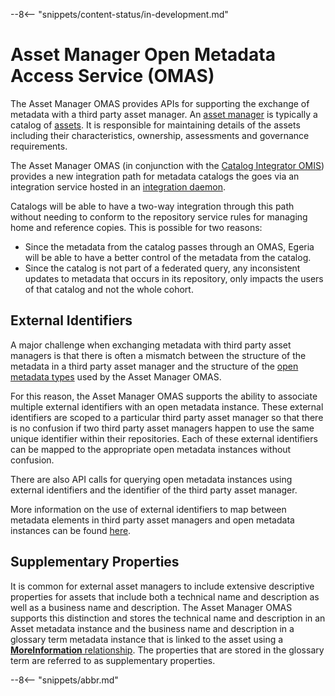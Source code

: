 <!-- SPDX-License-Identifier: CC-BY-4.0 -->
<!-- Copyright Contributors to the Egeria project 2020. -->

--8<-- "snippets/content-status/in-development.md"

# Asset Manager Open Metadata Access Service (OMAS)

The Asset Manager OMAS provides APIs for supporting the
exchange of metadata with a third party asset manager.
An [asset manager](../docs/concepts/server-capabilities/asset-manager.md)
is typically a catalog of [assets](../docs/concepts/assets).  It is responsible
for maintaining details of the assets including their characteristics,
ownership, assessments and governance requirements.

The Asset Manager OMAS (in conjunction with the
[Catalog Integrator OMIS](../../integration-services/catalog-integrator))
provides a new integration path for metadata catalogs the goes
via an integration service hosted in an
[integration daemon](../../admin-services/docs/concepts/integration-daemon.md).

Catalogs will be able to have a two-way integration through this
path without needing to conform to the repository service rules
for managing home and reference copies. This is possible for two reasons:

* Since the metadata from the catalog passes through an OMAS, 
Egeria will be able to have a better control of the metadata from the catalog.
* Since the catalog is not part of a federated query, 
any inconsistent updates to metadata that occurs in its repository, 
only impacts the users of that catalog and not the whole cohort.

## External Identifiers

A major challenge when exchanging metadata with third party asset managers is that
there is often a mismatch between the structure of the metadata in a
third party asset manager and the structure of the
[open metadata types](../../../open-metadata-publication/website/open-metadata-types)
used by the Asset Manager OMAS.

For this reason, the Asset Manager OMAS supports the ability to associate multiple
external identifiers with an open metadata instance.  These external identifiers are scoped
to a particular third party asset manager so that there is no confusion if two
third party asset managers happen to use the same unique identifier within their repositories.
Each of these external identifiers can be mapped to the appropriate open metadata instances without confusion.

There are also API calls for querying open metadata instances
using external identifiers and the identifier of the third party asset manager.

More information on the use of external identifiers to map between metadata elements in
third party asset managers and open metadata instances can be found
[here](../../../open-metadata-publication/website/external-identifiers).


## Supplementary Properties

It is common for external asset managers to include extensive descriptive properties for assets
that include both a technical name and description as well as a business name and description.
The Asset Manager OMAS supports this distinction and stores the technical name and
description in an Asset metadata instance and the business name and description in a glossary term
metadata instance that is linked to the asset using a
[**MoreInformation** relationship](../../../open-metadata-publication/website/open-metadata-types/0019-More-Information.md).
The properties that are stored in the glossary term are referred to as supplementary properties.

--8<-- "snippets/abbr.md"
